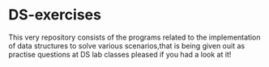 # DS-exercises
This very repository consists of the programs related to the implementation of data structures 
to solve various scenarios,that is being given ouit as practise questions at DS lab classes
pleased if you had a look at it!

